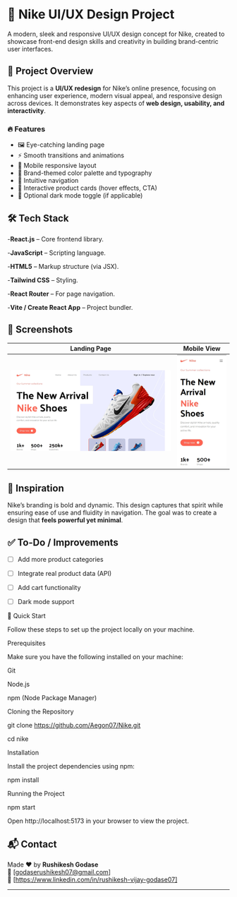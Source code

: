 # 👟 Nike UI/UX Design Project

A modern, sleek and responsive UI/UX design concept for Nike, created to showcase front-end design skills and creativity in building brand-centric user interfaces.

## 🚀 Project Overview

This project is a **UI/UX redesign** for Nike’s online presence, focusing on enhancing user experience, modern visual appeal, and responsive design across devices. It demonstrates key aspects of **web design, usability, and interactivity**.

### 🔥 Features

- 🖼️ Eye-catching landing page
- ⚡ Smooth transitions and animations
- 📱 Mobile responsive layout
- 🎨 Brand-themed color palette and typography
- 🧭 Intuitive navigation
- 🛒 Interactive product cards (hover effects, CTA)
- 🌙 Optional dark mode toggle (if applicable)

## 🛠️ Tech Stack

-**React.js** – Core frontend library.

-**JavaScript** – Scripting language.

-**HTML5** – Markup structure (via JSX).

-**Tailwind CSS** – Styling.

-**React Router** – For page navigation.

-**Vite / Create React App** – Project bundler.

## 📸 Screenshots

| Landing Page | Mobile View |
|--------------|-------------|
| ![Landing Page](./screenshots/Landing.png) | ![Mobile View](./screenshots/Mobile.png) |


## 🧠 Inspiration

Nike’s branding is bold and dynamic. This design captures that spirit while ensuring ease of use and fluidity in navigation. The goal was to create a design that **feels powerful yet minimal**.

## ✅ To-Do / Improvements

- [ ] Add more product categories  
- [ ] Integrate real product data (API)  
- [ ] Add cart functionality  
- [ ] Dark mode support


🤸 Quick Start

Follow these steps to set up the project locally on your machine.

Prerequisites

Make sure you have the following installed on your machine:

Git

Node.js

npm (Node Package Manager)


Cloning the Repository

git clone https://github.com/Aegon07/Nike.git

cd nike

Installation

Install the project dependencies using npm:

npm install

Running the Project

npm start

Open http://localhost:5173 in your browser to view the project.


## 📬 Contact

Made ❤️ by **Rushikesh Godase**  
📧 [godaserushikesh07@gmail.com]  
🔗 [https://www.linkedin.com/in/rushikesh-vijay-godase07]

---




